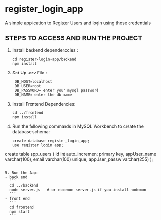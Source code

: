 # register_login_app
A simple application to Register Users and login using those credentials

## STEPS TO ACCESS AND RUN THE PROJECT
1. Install backend dependenccies :
   ```
   cd register-login-app/backend
   npm install
   ```
2. Set Up .env File :
   ```
    DB_HOST=localhost
    DB_USER=root
    DB_PASSWORD= enter your mysql password
    DB_NAME= enter the db name
   ```
3. Install Frontend Dependencies:
   ```
   cd ../frontend
   npm install
   ```

4. Run the following commands in MySQL Workbench to create the database schema:
   ```
   create database register_login_app;
   use register_login_app;

  create table app_users (
	  id int auto_increment primary key,
    appUser_name varchar(100),
    email varchar(100) unique,
    appUser_passw varchar(255) 
  );
   ```

5. Run the App:
   - back end
     ```
     cd ../backend
     node server.js   # or nodemon server.js if you install nodemon
     ```
   - front end
     ```
     cd frontend
     npm start
     ```












   
